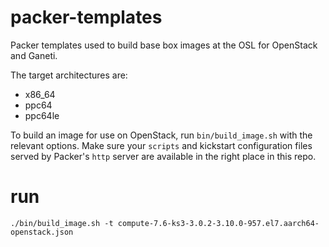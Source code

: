 packer-templates
================

Packer templates used to build base box images at the OSL for OpenStack and
Ganeti.

The target architectures are:

* x86_64
* ppc64
* ppc64le

To build an image for use on OpenStack, run `bin/build_image.sh` with the
relevant options. Make sure your `scripts` and kickstart configuration files
served by Packer's `http` server are available in the right place in this repo.

# run
```
./bin/build_image.sh -t compute-7.6-ks3-3.0.2-3.10.0-957.el7.aarch64-openstack.json
```